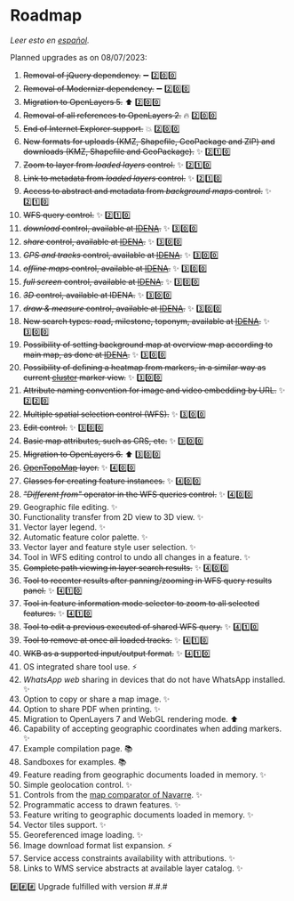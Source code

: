 # Roadmap
*Leer esto en [español](./roadmap.es-ES.md).*

Planned upgrades as on 08/07/2023:
1.	~~Removal of jQuery dependency.~~ :heavy_minus_sign: :two::zero::zero:
2.	~~Removal of Modernizr dependency.~~ :heavy_minus_sign: :two::zero::zero:
3.	~~Migration to OpenLayers 5.~~ :arrow_up: :two::zero::zero:
4.	~~Removal of all references to OpenLayers 2.~~ :fire: :two::zero::zero:
5.	~~End of Internet Explorer support.~~ :boom: :two::zero::zero:
6.	~~New formats for uploads (KMZ, Shapefile, GeoPackage and ZIP) and downloads (KMZ, Shapefile and GeoPackage).~~ :sparkles: :two::one::zero:
7.	~~Zoom to layer from *loaded layers* control.~~ :sparkles: :two::one::zero:
8.	~~Link to metadata from *loaded layers* control.~~ :sparkles: :two::one::zero:
9.	~~Access to abstract and metadata from *background maps* control.~~ :sparkles: :two::one::zero:
10. ~~WFS query control.~~ :sparkles: :two::one::zero:
11.	~~*download* control, available at [IDENA](https://idena.navarra.es/navegar/?lang=en "Spatial Data Infrastructure of Navarre").~~ :sparkles: :three::zero::zero:
12.	~~*share* control, available at [IDENA](https://idena.navarra.es/navegar/?lang=en "Spatial Data Infrastructure of Navarre").~~ :sparkles: :three::zero::zero:
13.	~~*GPS and tracks* control, available at [IDENA](https://idena.navarra.es/navegar/?lang=en "Spatial Data Infrastructure of Navarre").~~ :sparkles: :three::zero::zero:
14.	~~*offline maps* control, available at [IDENA](https://idena.navarra.es/navegar/?lang=en "Spatial Data Infrastructure of Navarre").~~ :sparkles: :three::zero::zero:
15.	~~*full screen* control, available at [IDENA](https://idena.navarra.es/navegar/?lang=en "Spatial Data Infrastructure of Navarre").~~ :sparkles: :three::zero::zero:
16.	~~*3D* control, available at IDENA.~~ :sparkles: :three::zero::zero:
17.	~~*draw & measure* control, available at [IDENA](https://idena.navarra.es/navegar/?lang=en "Spatial Data Infrastructure of Navarre").~~ :sparkles: :three::zero::zero:
18.	~~New search types: road, milestone, toponym, available at [IDENA](https://idena.navarra.es/navegar/?lang=en "Spatial Data Infrastructure of Navarre").~~ :sparkles: :three::zero::zero:
19.	~~Possibility of setting background map at overview map according to main map, as done at [IDENA](https://idena.navarra.es/navegar/?lang=en "Spatial Data Infrastructure of Navarre").~~ :sparkles: :three::zero::zero:
20.	~~Possibility of defining a heatmap from markers, in a similar way as current [cluster](http://sitna.navarra.es/api/examples/cfg.ClusterStyleOptions.point.html) marker view.~~ :sparkles: :three::zero::zero:
21. ~~Attribute naming convention for image and video embedding by URL.~~ :sparkles: :two::two::zero:
22. ~~Multiple spatial selection control (WFS).~~ :sparkles: :three::zero::zero:
23. ~~Edit control.~~ :sparkles: :three::zero::zero:
24. ~~Basic map attributes, such as CRS, etc.~~ :sparkles: :three::zero::zero:
25. ~~Migration to OpenLayers 6.~~ :arrow_up: :three::zero::zero:
26. ~~[OpenTopoMap](https://opentopomap.org/) layer.~~ ✨ :four::zero::zero:
27. ~~Classes for creating feature instances.~~ ✨ :four::zero::zero:
28. ~~_"Different from"_ operator in the WFS queries control.~~ ✨ :four::zero::zero:
29. Geographic file editing. ✨
30. Functionality transfer from 2D view to 3D view. ✨
31. Vector layer legend. ✨
32. Automatic feature color palette. ✨
33. Vector layer and feature style user selection. ✨
34. Tool in WFS editing control to undo all changes in a feature. ✨
35. ~~Complete path viewing in layer search results.~~ ✨ :four::zero::zero:
36. ~~Tool to recenter results after panning/zooming in WFS query results panel.~~ ✨ :four::one::zero:
37. ~~Tool in feature information mode selector to zoom to all selected features.~~ ✨ :four::one::zero:
38. ~~Tool to edit a previous executed of shared WFS query.~~ ✨ :four::one::zero:
39. ~~Tool to remove at once all loaded tracks.~~ ✨ :four::one::zero:
40. ~~WKB as a supported input/output format.~~ ✨ :four::one::zero:
41. OS integrated share tool use. ⚡
42. _WhatsApp web_ sharing in devices that do not have WhatsApp installed. ✨
43. Option to copy or share a map image. ✨
44. Option to share PDF when printing. ✨
45. Migration to OpenLayers 7 and WebGL rendering mode. ⬆️
46. Capability of accepting geographic coordinates when adding markers. ✨
47. Example compilation page. 📚
48. Sandboxes for examples. 📚
49. Feature reading from geographic documents loaded in memory. ✨
50. Simple geolocation control. ✨
51. Controls from the [map comparator of Navarre](https://comparamapas.navarra.es/?lang=en-US). ✨
52. Programmatic access to drawn features. ✨
53. Feature writing to geographic documents loaded in memory. ✨
54. Vector tiles support. ✨
55. Georeferenced image loading. ✨
56. Image download format list expansion. ⚡
57. Service access constraints availability with attributions. ✨
58. Links to WMS service abstracts at available layer catalog. ✨

:hash::hash::hash: Upgrade fulfilled with version \#.\#.\#
